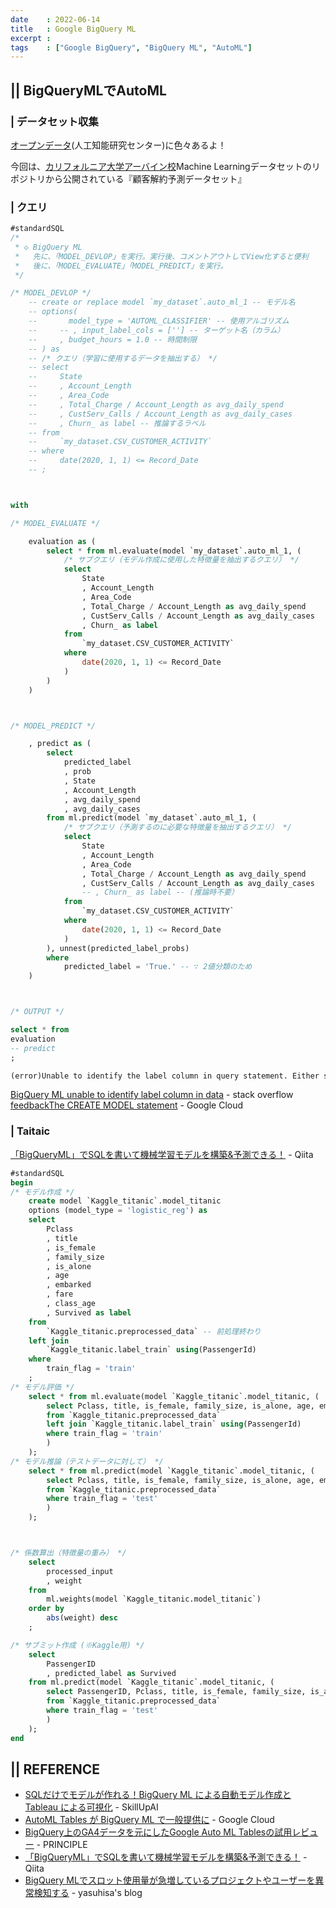 ```yaml
---
date    : 2022-06-14
title   : Google BigQuery ML
excerpt : 
tags    : ["Google BigQuery", "BigQuery ML", "AutoML"]
---
```

## || BigQueryMLでAutoML
### | データセット収集
[オープンデータ](https://hsi.ksc.kwansei.ac.jp/AI-Center/opendata.html)(人工知能研究センター)に色々あるよ！

今回は、[カリフォルニア大学アーバイン校](https://academic-accelerator.com/Manuscript-Generator/jp/California-Irvine)Machine Learningデータセットのリポジトリから公開されている『顧客解約予測データセット』


### | クエリ

```sql
#standardSQL
/*
 * ◇ BigQuery ML
 *   先に、「MODEL_DEVLOP」を実行。実行後、コメントアウトしてView化すると便利
 *   後に、「MODEL_EVALUATE」「MODEL_PREDICT」を実行。
 */

/* MODEL_DEVLOP */
    -- create or replace model `my_dataset`.auto_ml_1 -- モデル名
    -- options(
    --       model_type = 'AUTOML_CLASSIFIER' -- 使用アルゴリズム
    --     -- , input_label_cols = [''] -- ターゲット名（カラム）
    --     , budget_hours = 1.0 -- 時間制限
    -- ) as
    -- /* クエリ（学習に使用するデータを抽出する） */
    -- select
    --     State
    --     , Account_Length
    --     , Area_Code
    --     , Total_Charge / Account_Length as avg_daily_spend
    --     , CustServ_Calls / Account_Length as avg_daily_cases
    --     , Churn_ as label -- 推論するラベル
    -- from  
    --     `my_dataset.CSV_CUSTOMER_ACTIVITY`
    -- where
    --     date(2020, 1, 1) <= Record_Date
    -- ;



with

/* MODEL_EVALUATE */

    evaluation as (
        select * from ml.evaluate(model `my_dataset`.auto_ml_1, (
            /* サブクエリ（モデル作成に使用した特徴量を抽出するクエリ） */
            select
                State
                , Account_Length
                , Area_Code
                , Total_Charge / Account_Length as avg_daily_spend
                , CustServ_Calls / Account_Length as avg_daily_cases
                , Churn_ as label
            from  
                `my_dataset.CSV_CUSTOMER_ACTIVITY`
            where
                date(2020, 1, 1) <= Record_Date
            )
        )
    )



/* MODEL_PREDICT */

    , predict as (
        select
            predicted_label
            , prob
            , State
            , Account_Length
            , avg_daily_spend
            , avg_daily_cases
        from ml.predict(model `my_dataset`.auto_ml_1, (
            /* サブクエリ（予測するのに必要な特徴量を抽出するクエリ） */
            select
                State
                , Account_Length
                , Area_Code
                , Total_Charge / Account_Length as avg_daily_spend
                , CustServ_Calls / Account_Length as avg_daily_cases
                -- , Churn_ as label -- (推論時不要）
            from  
                `my_dataset.CSV_CUSTOMER_ACTIVITY`
            where
                date(2020, 1, 1) <= Record_Date
            )
        ), unnest(predicted_label_probs)
        where
            predicted_label = 'True.' -- ∵ 2値分類のため
    )



/* OUTPUT */

select * from 
evaluation
-- predict
;
```

```txt
(error)Unable to identify the label column in query statement. Either specify the label column using OPTIONS(input_label_cols=['your_label_col']) or name the label column in the data as 'label'.
```
[BigQuery ML unable to identify label column in data](https://stackoverflow.com/questions/54151811/bigquery-ml-unable-to-identify-label-column-in-data) - stack overflow
[feedbackThe CREATE MODEL statement](https://cloud.google.com/bigquery-ml/docs/reference/standard-sql/bigqueryml-syntax-create) - Google Cloud

### | Taitaic
[「BigQueryML」でSQLを書いて機械学習モデルを構築&予測できる！](https://qiita.com/s_yaginuma/items/b692d3716dcb06416ce0) - Qiita
```sql
#standardSQL
begin
/* モデル作成 */
    create model `Kaggle_titanic`.model_titanic
    options (model_type = 'logistic_reg') as
    select
        Pclass
        , title
        , is_female
        , family_size
        , is_alone
        , age
        , embarked
        , fare
        , class_age
        , Survived as label
    from 
        `Kaggle_titanic.preprocessed_data` -- 前処理終わり
    left join 
        `Kaggle_titanic.label_train` using(PassengerId)
    where 
        train_flag = 'train'
    ;
/* モデル評価 */
    select * from ml.evaluate(model `Kaggle_titanic`.model_titanic, (
        select Pclass, title, is_female, family_size, is_alone, age, embarked, fare, class_age, Survived as label
        from `Kaggle_titanic.preprocessed_data`
        left join `Kaggle_titanic.label_train` using(PassengerId)
        where train_flag = 'train'
        )
    );
/* モデル推論（テストデータに対して） */
    select * from ml.predict(model `Kaggle_titanic`.model_titanic, (
        select Pclass, title, is_female, family_size, is_alone, age, embarked, fare, class_age, Survived as label
        from `Kaggle_titanic.preprocessed_data`
        where train_flag = 'test'
        )
    );



/* 係数算出（特徴量の重み） */
    select 
        processed_input
        , weight
    from 
        ml.weights(model `Kaggle_titanic.model_titanic`)
    order by  
        abs(weight) desc
    ;

/* サブミット作成 (※Kaggle用) */
    select 
        PassengerID
        , predicted_label as Survived
    from ml.predict(model `Kaggle_titanic`.model_titanic, (
        select PassengerID, Pclass, title, is_female, family_size, is_alone, age, embarked, fare, class_age, Survived as label
        from `Kaggle_titanic.preprocessed_data`
        where train_flag = 'test'
        )
    );
end
```


## || REFERENCE
+ [SQLだけでモデルが作れる！BigQuery ML による自動モデル作成と Tableau による可視化](https://www.skillupai.com/blog/tech/bigquery-tableau/) - SkillUpAI
+ [AutoML Tables が BigQuery ML で一般提供に](https://cloud.google.com/blog/ja/products/data-analytics/automl-tables-now-generally-available-bigquery-ml) - Google Cloud
+ [BigQuery上のGA4データを元にしたGoogle Auto ML Tablesの試用レビュー](https://www.principle-c.com/column/ga/ga4/review-ga4-google-auto-ml-tables/) - PRINCIPLE
+ [「BigQueryML」でSQLを書いて機械学習モデルを構築&予測できる！](https://qiita.com/s_yaginuma/items/b692d3716dcb06416ce0) - Qiita
+ [BigQuery MLでスロット使用量が急増しているプロジェクトやユーザーを異常検知する](https://www.yasuhisay.info/entry/2022/03/07/104500) - yasuhisa's blog

